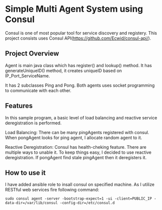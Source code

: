 Simple Multi Agent System using Consul
======================================
Consul is one of most popular tool for service discovery and registery.
This project consists uses Consul API(https://github.com/Ecwid/consul-api/).

## Project Overview
Agent is main java class which has register() and lookup() method.
It has generateUniqueID() method, it creates uniqueID based on IP_Port_ServiceName.

It has 2 subclasses Ping and Pong.
Both agents uses socket programming to communicate with each other.

## Features
In this sample program, a basic level of load balancing and reactive service deregistration is performed.

Load Balancing:
There can be many pingAgents registered with consul. When pongAgent looks for ping agent, I allocate random agent to it.

Reactive Deregistration:
Consul has health-cheking feature. There are multiple ways to unable it. To keep things easy, I decided to use reactive deregistration. If pongAgent find stale pingAgent then it deregisters it.

## How to use it
I have added ansible role to insall consul on specified machine. 
As I utilize RESTful web services fire following command:

~~~
sudo consul agent -server -bootstrap-expect=1 -ui -client=PUBLIC_IP -data-dir=/var/lib/consul -config-dir=/etc/consul.d
~~~


## Issues
Consul health check can be utilized to perform active service deregistration.

Agents needs to communicate with each other using JSON.
